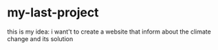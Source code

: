 # my-last-project

this is my idea:
  i want't to create a website that inform about the climate change and its solution
